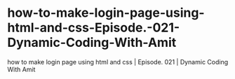 # how-to-make-login-page-using-html-and-css-Episode.-021-Dynamic-Coding-With-Amit
how to make login page using html and css | Episode. 021 | Dynamic Coding With Amit
